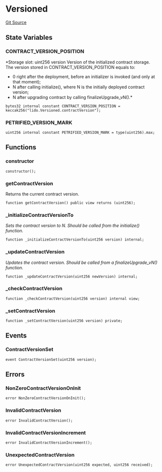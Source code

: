 # Versioned
[Git Source](https://github.com/lidofinance/community-staking-module/blob/ed13582ed87bf90a004e225eef6ca845b31d396d/src/lib/utils/Versioned.sol)


## State Variables
### CONTRACT_VERSION_POSITION
*Storage slot: uint256 version
Version of the initialized contract storage.
The version stored in CONTRACT_VERSION_POSITION equals to:
- 0 right after the deployment, before an initializer is invoked (and only at that moment);
- N after calling initialize(), where N is the initially deployed contract version;
- N after upgrading contract by calling finalizeUpgrade_vN().*


```solidity
bytes32 internal constant CONTRACT_VERSION_POSITION = keccak256("lido.Versioned.contractVersion");
```


### PETRIFIED_VERSION_MARK

```solidity
uint256 internal constant PETRIFIED_VERSION_MARK = type(uint256).max;
```


## Functions
### constructor


```solidity
constructor();
```

### getContractVersion

Returns the current contract version.


```solidity
function getContractVersion() public view returns (uint256);
```

### _initializeContractVersionTo

*Sets the contract version to N. Should be called from the initialize() function.*


```solidity
function _initializeContractVersionTo(uint256 version) internal;
```

### _updateContractVersion

*Updates the contract version. Should be called from a finalizeUpgrade_vN() function.*


```solidity
function _updateContractVersion(uint256 newVersion) internal;
```

### _checkContractVersion


```solidity
function _checkContractVersion(uint256 version) internal view;
```

### _setContractVersion


```solidity
function _setContractVersion(uint256 version) private;
```

## Events
### ContractVersionSet

```solidity
event ContractVersionSet(uint256 version);
```

## Errors
### NonZeroContractVersionOnInit

```solidity
error NonZeroContractVersionOnInit();
```

### InvalidContractVersion

```solidity
error InvalidContractVersion();
```

### InvalidContractVersionIncrement

```solidity
error InvalidContractVersionIncrement();
```

### UnexpectedContractVersion

```solidity
error UnexpectedContractVersion(uint256 expected, uint256 received);
```


